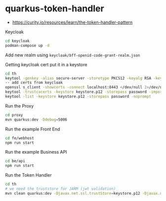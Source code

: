 # quarkus-token-handler

- https://curity.io/resources/learn/the-token-handler-pattern

Keycloak
```bash
cd keycloak
podman-compose up -d
```

Add new realm using `keycloak/bff-openid-code-grant-realm.json`

Getting keycloak cert put it in a keystore
```bash
cd th
keytool -genkey -alias secure-server -storetype PKCS12 -keyalg RSA -keysize 2048 -keystore keystore.p12 -validity 3650 -dname "CN=DEV, OU=DEV, O=ACME, L=Brisbane, ST=QLD, C=AU" -storepass password
-- add certs from keycloak
openssl s_client -showcerts -connect localhost:8443 </dev/null 2>/dev/null | awk '/BEGIN CERTIFICATE/,/END CERTIFICATE/ {print $0}' > /tmp/kc.pem
keytool -trustcacerts -keystore keystore.p12 -storepass password -importcert -alias login.example.com -file "/tmp/kc.pem"
keytool -list -keystore keystore.p12 -storepass password -noprompt
```

Run the Proxy
```bash
cd proxy
mvn quarkus:dev -Ddebug=5006
```

Run the example Front End
```bash
cd fe/webhost
npm run start
```

Run the example Business API
```bash
cd be/api
npm run start
```

Run the Token Handler
```bash
cd th
# we need the truststore for JARM (jwt validation)
mvn clean quarkus:dev -Djavax.net.ssl.trustStore=keystore.p12 -Djavax.net.ssl.trustStorePassword=password
```
